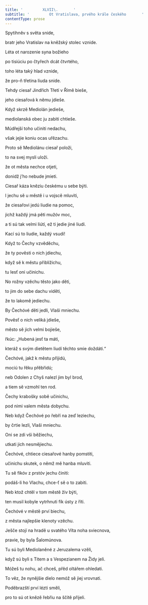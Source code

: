 ```yaml
---
title: '         XLVII\.       '
subtitle: '         Ot Vratislava, prvého krále českého       '
contentType: prose
---
```


<section>

Spytihněv s světa snide,

bratr jeho Vratislav na kněžský stolec vznide.

Léta ot narozenie syna božieho

po tisiúciu po čtyřech dcát čtvrtého,

toho léta taký hlad vznide,

že pro-ň třetina liuda snide.

Tehdy ciesař Jindřich Třetí v Římě bieše,

jeho ciesařová k němu jdieše.

Když skrzě Mediolán jedieše,

mediolanská obec ju zabiti chtieše.

Múdřejší toho učiniti nedachu,

však jejie koniu ocas uřězachu.

Proto sě Mediolánu ciesař položi,

to na svej mysli uloži.

že ot města nechce otjeti,

donidž j’ho nebude jmieti.

Ciesař káza kněziu českému u sebe býti.

I jechu sě u městě i u vojscě mluviti,

že ciesařovi jedú liudie na pomoc,

jichž každý jmá pěti mužóv moc,

a ti sú tak velmi liútí, ež ti jedie jiné liudi.

Kací sú to liudie, každý vsudi!

Když to Čechy vzvěděchu,

že ty pověsti o nich jdiechu,

když sě k městu přiblížichu,

tu lesť oni učinichu.

No rožny vzěchu těsto jako děti,

to jim do sebe dachu viděti,

že to lakomě jediechu.

By Čechóvé děti jedli, Vlaši mniechu.

Pověsť o nich veliká jdieše,

město sě jich velmi bojieše,

řkúc: „Hubená jesť ta máti,

kteráž s svým dietětem liudí těchto smie doždáti.“

Čechóvé, jakž k městu přijidú,

mociú tu řěku přěbřidú;

neb Odolen z Chyš nalezl jim byl brod,

a tiem sě vzmohl ten rod.

Čechy krabošky sobě učinichu,

pod nimi valem města dobychu.

Neb když Čechóvé po řebří na zeď leziechu,

by črtie lezli, Vlaši mniechu.

Oni se zdi vši běžiechu,

utkati jich nesmějiechu.

Čechóvé, chtiece ciesařové hanby pomstiti,

učinichu skutek, o němž mě hanba mluviti.

Tu sě fíkóv z prstóv jechu činiti:

podáš-li ho Vlachu, chce-ť sě o to zabiti.

Neb ktož chtěl v tom městě živ býti,

ten musil kobyle vytrhnuti fík ústy z říti.

Čechóvé v městě prví biechu,

z města najlepšie klenoty vzěchu.

Ješče stojí na hradě u svatého Víta noha sviecnova,

pravie, by byla Šalomúnova.

Tu sú byli Mediolaněné z Jeruzalema vzěli,

když sú byli s Titem a s Vespezianem na Židy jeli.

Móžeš tu nohu, ač chceš, přěd oltářem ohledati.

To věz, že nynějšie dielo nemóž sě jiej vrovnati.

Poděbrazští prví lézti směli,

pro to sú ot knězě řebřiu na ščítě přijeli.

</section>
